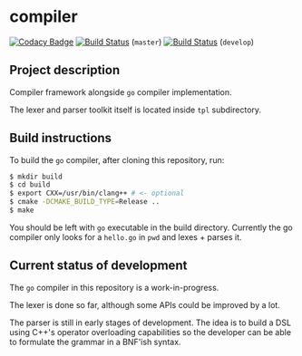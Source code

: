 # compiler

[![Codacy Badge](https://api.codacy.com/project/badge/Grade/d201a49a0f674f03b9f296aa123a6333)](https://www.codacy.com/app/Anticom/compiler?utm_source=github.com&amp;utm_medium=referral&amp;utm_content=Anticom/compiler&amp;utm_campaign=Badge_Grade)
[![Build Status](https://travis-ci.org/Anticom/compiler.svg?branch=master)](https://travis-ci.org/Anticom/compiler) (`master`)
[![Build Status](https://travis-ci.org/Anticom/compiler.svg?branch=develop)](https://travis-ci.org/Anticom/compiler) (`develop`)

## Project description
Compiler framework alongside `go` compiler implementation.

The lexer and parser toolkit itself is located inside `tpl` subdirectory.

## Build instructions
To build the `go` compiler, after cloning this repository, run:
```sh
$ mkdir build
$ cd build
$ export CXX=/usr/bin/clang++ # <- optional
$ cmake -DCMAKE_BUILD_TYPE=Release ..
$ make
```

You should be left with `go` executable in the build directory.
Currently the go compiler only looks for a `hello.go` in `pwd` and lexes + parses it.

## Current status of development
The `go` compiler in this repository is a work-in-progress.

The lexer is done so far, although some APIs could be improved by a lot.

The parser is still in early stages of development. The idea is to build a DSL using C++'s operator overloading capabilities so the developer can be able to formulate the grammar in a BNF'ish syntax.